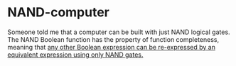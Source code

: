 # NAND-computer

Someone told me that a computer can be built with just NAND logical gates.<br>
The NAND Boolean function has the property of function completeness, meaning that [any other Boolean expression can be re-expressed by an equivalent expression using only NAND gates.](https://en.wikipedia.org/wiki/NAND_logic)

